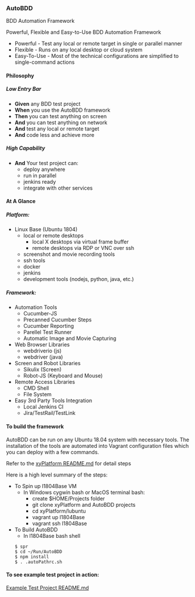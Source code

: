 ### AutoBDD
BDD Automation Framework

Powerful, Flexible and Easy-to-Use BDD Automation Framework

* Powerful - Test any local or remote target in single or parallel manner
* Flexible - Runs on any local desktop or cloud system
* Easy-To-Use - Most of the technical configurations are simplified to single-command actions

#### Philosophy
##### Low Entry Bar

  * **Given** any BDD test project
  * **When** you use the AutoBDD framework
  * **Then** you can test anything on screen
  * **And** you can test anything on network
  * **And** test any local or remote target
  * **And** code less and achieve more

##### High Capability

  * **And** Your test project can:
    * deploy anywhere
    * run in parallel
    * jenkins ready
    * integrate with other services

#### At A Glance
##### Platform:

  * Linux Base (Ubuntu 1804)
    * local or remote desktops
      * local X desktops via virtual frame buffer
      * remote desktops via RDP or VNC over ssh
    * screenshot and movie recording tools
    * ssh tools
    * docker
    * jenkins
    * development tools (nodejs, python, java, etc.)
##### Framework:

  * Automation Tools
    * Cucumber-JS
    * Precanned Cucumber Steps
    * Cucumber Reporting
    * Parellel Test Runner
    * Automatic Image and Movie Capturing
  * Web Browser Libraries
    * webdriverio (js)
    * webdriver (java)
  * Screen and Robot Libraries
    * Sikulix (Screen)
    * Robot-JS (Keyboard and Mouse)
  * Remote Access Libraries
    * CMD Shell
    * File System
  * Easy 3rd Party Tools Integration
    * Local Jenkins CI
    * Jira/TestRail/TestLink

#### To build the framework
AutoBDD can be run on any Ubuntu 18.04 system with necessary tools. The installation of the tools are automated into Vagrant configuration files which you can deploy with a few commands.

Refer to the [xyPlatform README.md](https://github.com/xyteam/xyPlatform) for detail steps

Here is a high level summary of the steps:
  * To Spin up l1804Base VM
    * In Windows cygwin bash or MacOS terminal bash:
      * create $HOME/Projects folder
      * git clone xyPlatform and AutoBDD projects
      * cd xyPlatform/lubuntu
      * vagrant up l1804Base
      * vagrant ssh l1804Base
  * To Build AutoBDD
    * In l1804Base bash shell
    ```
    $ spr
    $ cd ~/Run/AutoBDD
    $ npm install
    $ . .autoPathrc.sh
    ```
  
#### To see example test project in action:

[Example Test Project README.md](./test-projects/webtest-example/README.md)

